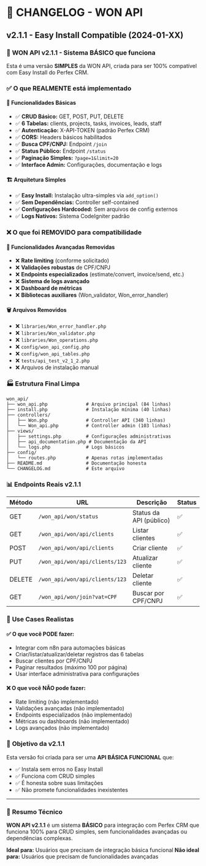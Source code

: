 # 📝 CHANGELOG - WON API

## v2.1.1 - Easy Install Compatible (2024-01-XX)

### 🎯 **WON API v2.1.1 - Sistema BÁSICO que funciona**

Esta é uma versão **SIMPLES** da WON API, criada para ser 100% compatível com Easy Install do Perfex CRM.

### ✅ **O que REALMENTE está implementado**

#### 🔧 **Funcionalidades Básicas**
- ✅ **CRUD Básico:** GET, POST, PUT, DELETE
- ✅ **6 Tabelas:** clients, projects, tasks, invoices, leads, staff
- ✅ **Autenticação:** X-API-TOKEN (padrão Perfex CRM)
- ✅ **CORS:** Headers básicos habilitados
- ✅ **Busca CPF/CNPJ:** Endpoint `/join`
- ✅ **Status Público:** Endpoint `/status`
- ✅ **Paginação Simples:** `?page=1&limit=20`
- ✅ **Interface Admin:** Configurações, documentação e logs

#### 🏗️ **Arquitetura Simples**
- ✅ **Easy Install:** Instalação ultra-simples via `add_option()`
- ✅ **Sem Dependências:** Controller self-contained
- ✅ **Configurações Hardcoded:** Sem arquivos de config externos
- ✅ **Logs Nativos:** Sistema CodeIgniter padrão

### ❌ **O que foi REMOVIDO para compatibilidade**

#### 🚫 **Funcionalidades Avançadas Removidas**
- ❌ **Rate limiting** (conforme solicitado)
- ❌ **Validações robustas** de CPF/CNPJ
- ❌ **Endpoints especializados** (estimate/convert, invoice/send, etc.)
- ❌ **Sistema de logs avançado**
- ❌ **Dashboard de métricas**
- ❌ **Bibliotecas auxiliares** (Won_validator, Won_error_handler)

#### 🗑️ **Arquivos Removidos**
- ❌ `libraries/Won_error_handler.php`
- ❌ `libraries/Won_validator.php`
- ❌ `libraries/Won_operations.php`
- ❌ `config/won_api_config.php`
- ❌ `config/won_api_tables.php`
- ❌ `tests/api_test_v2_1_2.php`
- ❌ Arquivos de instalação manual

### 🏭 **Estrutura Final Limpa**

```
won_api/
├── won_api.php              # Arquivo principal (84 linhas)
├── install.php              # Instalação mínima (40 linhas)
├── controllers/
│   ├── Won.php              # Controller API (340 linhas)
│   └── Won_api.php          # Controller admin (103 linhas)
├── views/
│   ├── settings.php         # Configurações administrativas
│   ├── api_documentation.php # Documentação da API
│   └── logs.php             # Logs básicos
├── config/
│   └── routes.php           # Apenas rotas implementadas
├── README.md                # Documentação honesta
└── CHANGELOG.md             # Este arquivo
```

### 📊 **Endpoints Reais v2.1.1**

| Método | URL | Descrição | Status |
|--------|-----|-----------|--------|
| GET | `/won_api/won/status` | Status da API (público) | ✅ |
| GET | `/won_api/won/api/clients` | Listar clientes | ✅ |
| POST | `/won_api/won/api/clients` | Criar cliente | ✅ |
| PUT | `/won_api/won/api/clients/123` | Atualizar cliente | ✅ |
| DELETE | `/won_api/won/api/clients/123` | Deletar cliente | ✅ |
| GET | `/won_api/won/join?vat=CPF` | Buscar por CPF/CNPJ | ✅ |

### 🔧 **Use Cases Realistas**

#### ✅ **O que você PODE fazer:**
- Integrar com n8n para automações básicas
- Criar/listar/atualizar/deletar registros das 6 tabelas
- Buscar clientes por CPF/CNPJ
- Paginar resultados (máximo 100 por página)
- Usar interface administrativa para configurações

#### ❌ **O que você NÃO pode fazer:**
- Rate limiting (não implementado)
- Validações avançadas (não implementado)
- Endpoints especializados (não implementado)
- Métricas ou dashboards (não implementado)
- Logs avançados (não implementado)

### 🎯 **Objetivo da v2.1.1**

Esta versão foi criada para ser uma **API BÁSICA FUNCIONAL** que:
- ✅ Instala sem erros no Easy Install
- ✅ Funciona com CRUD simples
- ✅ É honesta sobre suas limitações
- ✅ Não promete funcionalidades inexistentes

---

### 📝 **Resumo Técnico**

**WON API v2.1.1** é um sistema **BÁSICO** para integração com Perfex CRM que funciona 100% para CRUD simples, sem funcionalidades avançadas ou dependências complexas.

**Ideal para:** Usuários que precisam de integração básica funcional
**Não ideal para:** Usuários que precisam de funcionalidades avançadas 